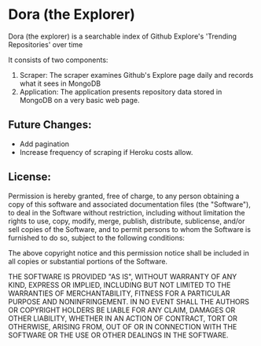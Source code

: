 Dora (the Explorer)
====

Dora (the explorer) is a searchable index of Github Explore&#39;s &#39;Trending Repositories&#39; over time

It consists of two components:

1. Scraper: The scraper examines Github's Explore page daily and records what it sees in MongoDB
2. Application: The application presents repository data stored in MongoDB on a very basic web page.


Future Changes:
---

* Add pagination
* Increase frequency of scraping if Heroku costs allow.

License:
---

Permission is hereby granted, free of charge, to any person obtaining a copy of this software and associated documentation files (the "Software"), to deal in the Software without restriction, including without limitation the rights to use, copy, modify, merge, publish, distribute, sublicense, and/or sell copies of the Software, and to permit persons to whom the Software is furnished to do so, subject to the following conditions:

The above copyright notice and this permission notice shall be included in all copies or substantial portions of the Software.

THE SOFTWARE IS PROVIDED "AS IS", WITHOUT WARRANTY OF ANY KIND, EXPRESS OR IMPLIED, INCLUDING BUT NOT LIMITED TO THE WARRANTIES OF MERCHANTABILITY, FITNESS FOR A PARTICULAR PURPOSE AND NONINFRINGEMENT. IN NO EVENT SHALL THE AUTHORS OR COPYRIGHT HOLDERS BE LIABLE FOR ANY CLAIM, DAMAGES OR OTHER LIABILITY, WHETHER IN AN ACTION OF CONTRACT, TORT OR OTHERWISE, ARISING FROM, OUT OF OR IN CONNECTION WITH THE SOFTWARE OR THE USE OR OTHER DEALINGS IN THE SOFTWARE.